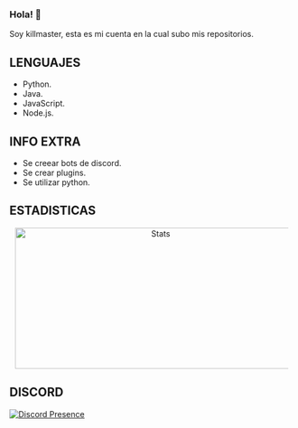 ### Hola! :wave:

Soy killmaster, esta es mi cuenta en la cual subo mis repositorios.

## LENGUAJES

  - Python.
  - Java.
  - JavaScript.
  - Node.js.

## INFO EXTRA

  - Se creear bots de discord.
  - Se crear plugins.
  - Se utilizar python.

## ESTADISTICAS

  <div class="offset-md-4" align="center" style="margin:10px;">
    <img height="250" width="500" src="https://github-readme-stats.vercel.app/api?username=killmasterMC&show_icons=true&theme=algolia&count_private=true" alt="Stats"> 
  </div>
 


## DISCORD
  

[![Discord Presence](https://lanyard-profile-readme.vercel.app/api/707604740774690918?theme=dark&bg=809ecf&animated=true&hideDiscrim=false&borderRadius=30px&hideStatus=true&hideBadges=false&idleMessage=Probably%20doing%20something%20else)](https://discord.com/users/707604740774690918)
